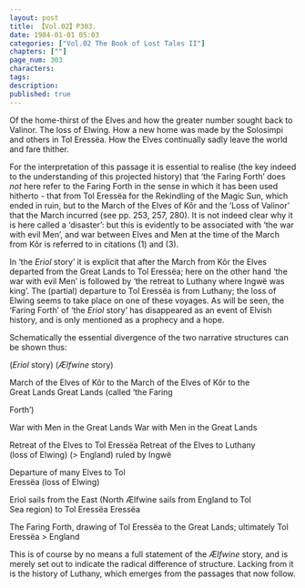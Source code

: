 ```yaml
---
layout: post
title: 【Vol.02】P303.
date: 1984-01-01 05:03
categories: ["Vol.02 The Book of Lost Tales II"]
chapters: [""]
page_num: 303
characters: 
tags: 
description: 
published: true
---
```


<p style="text-indent: 0;">
Of the home-thirst of the Elves and how the greater number sought back to Valinor. The loss of Elwing. How a new home was made by the Solosimpi and others in Tol Eressëa. How the Elves continually sadly leave the world and fare thither.
</p>

For the interpretation of this passage it is essential to realise (the key indeed to the understanding of this projected history) that ‘the Faring Forth’ does <I>not</I> here refer to the Faring Forth in the sense in which it has been used hitherto - that from Tol Eressëa for the Rekindling of the Magic Sun, which ended in ruin, but to the March of the Elves of Kôr and the ‘Loss of Valinor’ that the March incurred (see pp. 253, 257, 280). It is not indeed clear why it is here called a ‘disaster’: but this is evidently to be associated with ‘the war with evil Men’, and war between Elves and Men at the time of the March from Kôr is referred to in citations (1) and (3).

In ‘the <I>Eriol</I> story’ it is explicit that after the March from Kôr the Elves departed from the Great Lands to Tol Eressëa; here on the other hand ‘the war with evil Men’ is followed by ‘the retreat to Luthany where Ingwë was king’. The (partial) departure to Tol Eressëa is from Luthany; the loss of Elwing seems to take place on one of these voyages. As will be seen, the ‘Faring Forth’ of ‘the <I>Eriol</I> story’ has disappeared as an event of Elvish history, and is only mentioned as a prophecy and a hope.

Schematically the essential divergence of the two narrative structures can be shown thus:

(<I>Eriol</I> story) (<I>Ælfwine</I> story)

March of the Elves of Kôr to the March of the Elves of Kôr to the<BR>Great Lands Great Lands (called ‘the Faring

Forth’)

War with Men in the Great Lands War with Men in the Great Lands

Retreat of the Elves to Tol Eressëa Retreat of the Elves to Luthany<BR>(loss of Elwing) (> England) ruled by Ingwë

Departure of many Elves to Tol<BR>Eressëa (loss of Elwing)

Eriol sails from the East (North Ælfwine sails from England to Tol<BR>Sea region) to Tol Eressëa Eressëa

The Faring Forth, drawing of Tol Eressëa to the Great Lands; ultimately Tol Eressëa > England

This is of course by no means a full statement of the <I>Ælfwine</I> story, and is merely set out to indicate the radical difference of structure. Lacking from it is the history of Luthany, which emerges from the passages that now follow.

